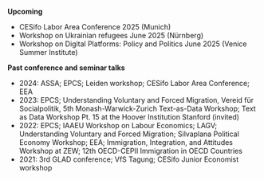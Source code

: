 ---
---

**Upcoming**
 - CESifo Labor Area Conference 2025 (Munich)
 - Workshop on Ukrainian refugees June 2025 (Nürnberg)
 - Workshop on Digital Platforms: Policy and Politics June 2025 (Venice Summer Institute)

**Past conference and seminar talks**
 - 2024: ASSA; EPCS; Leiden workshop; CESifo Labor Area Conference; EEA
 - 2023: EPCS; Understanding Voluntary and Forced Migration, Vereid für Socialpolitik, 5th Monash-Warwick-Zurich Text-as-Data Workshop; Text as Data Workshop Pt. 15 at the Hoover Institution Stanford (invited)
 - 2022: EPCS; IAAEU Workshop on Labour Economics; LAGV; Understanding Voluntary and Forced Migration; Silvaplana Political Economy Workshop; EEA; Immigration, Integration, and Attitudes Workshop at ZEW;  12th OECD-CEPII Immigration in OECD Countries
 - 2021: 3rd GLAD conference; VfS Tagung; CESifo Junior Economist workshop
